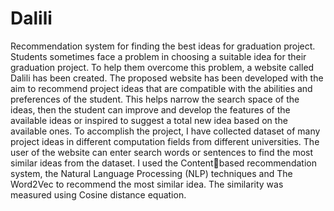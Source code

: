# Dalili
Recommendation system for finding the best ideas for graduation project.
Students sometimes face a problem in choosing a suitable idea for their graduation project. To help them overcome this problem, a website called Dalili has been created.
The proposed website has been developed with the aim to recommend project ideas that  are compatible with the abilities and preferences of the student. This helps narrow the search space of the ideas, then the student can improve and develop the features of the  available ideas or inspired to suggest a total new idea based on the available ones. To accomplish the project, I have collected dataset of many project ideas in different  computation fields from different universities. The user of the website can enter search words or sentences to find the most similar ideas from the dataset. I used the Contentbased recommendation system, the Natural Language Processing (NLP) techniques and The Word2Vec to recommend the most similar idea. The similarity was measured using Cosine distance equation.
